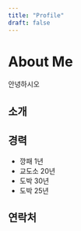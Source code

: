 ```yaml
---
title: "Profile"
draft: false
---
```


# About Me
안녕하시오

## 소개

## 경력
- 깡패 1년
- 교도소 20년
- 도박 30년
- 도박 25년


## 연락처
